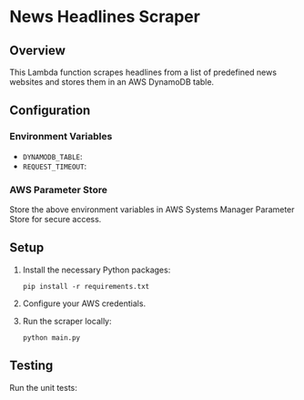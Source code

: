 # News Headlines Scraper

## Overview
This Lambda function scrapes headlines from a list of predefined news websites and stores them in an AWS DynamoDB table.

## Configuration
### Environment Variables
- `DYNAMODB_TABLE`: 
- `REQUEST_TIMEOUT`: 

### AWS Parameter Store
Store the above environment variables in AWS Systems Manager Parameter Store for secure access.

## Setup
1. Install the necessary Python packages:
    ```
    pip install -r requirements.txt
    ```

2. Configure your AWS credentials.

3. Run the scraper locally:
    ```
    python main.py
    ```

## Testing
Run the unit tests:
